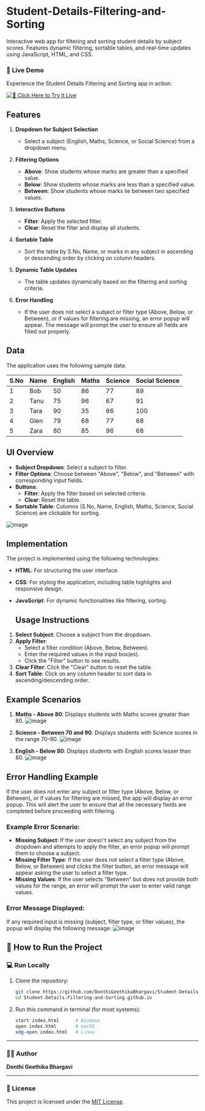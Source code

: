 # Student-Details-Filtering-and-Sorting
Interactive web app for filtering and sorting student details by subject scores. Features dynamic filtering, sortable tables, and real-time updates using JavaScript, HTML, and CSS.


### 🚀 Live Demo

Experience the Student Details Filtering and Sorting app in action:

[![🔗 Click Here to Try It Live](https://img.shields.io/badge/Live%20Demo-Click%20to%20Launch-blueviolet?style=for-the-badge&logo=google-chrome&logoColor=white)](https://donthigeethikabhargavi.github.io/Student-Details-Filtering-and-Sorting.github.io/)



## Features

1. **Dropdown for Subject Selection**
   - Select a subject (English, Maths, Science, or Social Science) from a dropdown menu.

2. **Filtering Options**
   - **Above**: Show students whose marks are greater than a specified value.
   - **Below**: Show students whose marks are less than a specified value.
   - **Between**: Show students whose marks lie between two specified values.

3. **Interactive Buttons**
   - **Filter**: Apply the selected filter.
   - **Clear**: Reset the filter and display all students.

4. **Sortable Table**
   - Sort the table by S.No, Name, or marks in any subject in ascending or descending order by clicking on column headers.

5. **Dynamic Table Updates**
    - The table updates dynamically based on the filtering and sorting criteria.

6. **Error Handling**
   - If the user does not select a subject or filter type (Above, Below, or Between), or if values for filtering are missing, an error popup will appear. The message will prompt the user to ensure all fields are filled out properly.
  
## Data

The application uses the following sample data:

| S.No | Name | English | Maths | Science | Social Science |
|------|------|---------|-------|---------|----------------|
| 1    | Bob  | 50      | 86    | 77      | 89             |
| 2    | Tanu | 75      | 96    | 67      | 91             |
| 3    | Tara | 90      | 35    | 86      | 100            |
| 4    | Glen | 79      | 68    | 77      | 68             |
| 5    | Zara | 80      | 85    | 96      | 68             |

## UI Overview

- **Subject Dropdown**: Select a subject to filter.
- **Filter Options**: Choose between "Above", "Below", and "Between" with corresponding input fields.
- **Buttons**:
  - **Filter**: Apply the filter based on selected criteria.
  - **Clear**: Reset the table.
- **Sortable Table**: Columns (S.No, Name, English, Maths, Science, Social Science) are clickable for sorting.

![image](https://github.com/user-attachments/assets/e5208326-dc05-4cc4-8949-8ee78ee4dcde)

## Implementation

The project is implemented using the following technologies:

- **HTML**: For structuring the user interface.
- **CSS**: For styling the application, including table highlights and responsive design.
- **JavaScript**: For dynamic functionalities like filtering, sorting.

  ## Usage Instructions

1. **Select Subject**: Choose a subject from the dropdown.
2. **Apply Filter**:
   - Select a filter condition (Above, Below, Between).
   - Enter the required values in the input box(es).
   - Click the "Filter" button to see results.
3. **Clear Filter**: Click the "Clear" button to reset the table.
4. **Sort Table**: Click on any column header to sort data in ascending/descending order.

## Example Scenarios

1. **Maths - Above 80**: Displays students with Maths scores greater than 80.
  ![image](https://github.com/user-attachments/assets/61cc7fb1-6285-4d43-9f58-36e00f5a2f36)

2. **Science - Between 70 and 90**: Displays students with Science scores in the range 70–90.
  ![image](https://github.com/user-attachments/assets/a30e6d19-78ad-4719-86c2-bf2a3d35197f)

3. **English - Below 80**: Displays students with English scores lesser than 80.
  ![image](https://github.com/user-attachments/assets/c758f91f-d553-41fe-bfa1-9f468789f737)

## Error Handling Example

If the user does not enter any subject or filter type (Above, Below, or Between), or if values for filtering are missed, the app will display an error popup. This will alert the user to ensure that all the necessary fields are completed before proceeding with filtering.

### Example Error Scenario:

- **Missing Subject**: If the user doesn't select any subject from the dropdown and attempts to apply the filter, an error popup will prompt them to choose a subject.
- **Missing Filter Type**: If the user does not select a filter type (Above, Below, or Between) and clicks the filter button, an error message will appear asking the user to select a filter type.
- **Missing Values**: If the user selects "Between" but does not provide both values for the range, an error will prompt the user to enter valid range values.

### Error Message Displayed:
If any required input is missing (subject, filter type, or filter values), the popup will display the following message:
![image](https://github.com/user-attachments/assets/4879917f-84cc-45e1-bb37-71d09e7c531f)


## 🚀 How to Run the Project

### 💻 Run Locally

1. Clone the repository:
   ```bash
   git clone https://github.com/DonthiGeethikaBhargavi/Student-Details-Filtering-and-Sorting.github.io.git
   cd Student-Details-Filtering-and-Sorting.github.io
   ```

2. Run this command in terminal (for most systems):
   ```bash
   start index.html      # Windows
   open index.html       # macOS
   xdg-open index.html   # Linux
   ```

---

### 👩‍💻 Author

**Donthi Geethika Bhargavi**  

---

### 📄 License

This project is licensed under the [MIT License](LICENSE).








